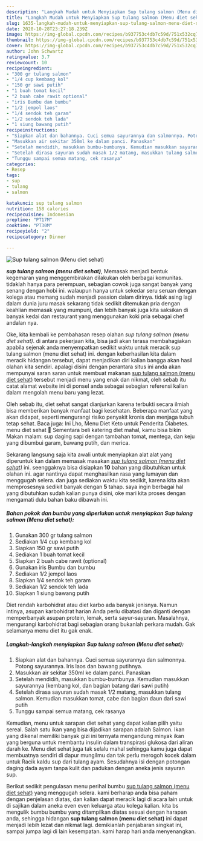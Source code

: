 ```yaml
---
description: "Langkah Mudah untuk Menyiapkan Sup tulang salmon (Menu diet sehat) yang Lezat Sekali"
title: "Langkah Mudah untuk Menyiapkan Sup tulang salmon (Menu diet sehat) yang Lezat Sekali"
slug: 1635-langkah-mudah-untuk-menyiapkan-sup-tulang-salmon-menu-diet-sehat-yang-lezat-sekali
date: 2020-10-28T23:27:18.239Z
image: https://img-global.cpcdn.com/recipes/b937753c4db7c59d/751x532cq70/sup-tulang-salmon-menu-diet-sehat-foto-resep-utama.jpg
thumbnail: https://img-global.cpcdn.com/recipes/b937753c4db7c59d/751x532cq70/sup-tulang-salmon-menu-diet-sehat-foto-resep-utama.jpg
cover: https://img-global.cpcdn.com/recipes/b937753c4db7c59d/751x532cq70/sup-tulang-salmon-menu-diet-sehat-foto-resep-utama.jpg
author: John Schwartz
ratingvalue: 3.7
reviewcount: 10
recipeingredient:
- "300 gr tulang salmon"
- "1/4 cup kembang kol"
- "150 gr sawi putih"
- "1 buah tomat kecil"
- "2 buah cabe rawit optional"
- "iris Bumbu dan bumbu"
- "1/2 jempol laos"
- "1/4 sendok teh garam"
- "1/2 sendok teh lada"
- "1 siung bawang putih"
recipeinstructions:
- "Siapkan alat dan bahannya. Cuci semua sayurannya dan salmonnya. Potong sayurannya. Iris laos dan bawang putihnya."
- "Masukkan air sekitar 350ml ke dalam panci. Panaskan"
- "Setelah mendidih, masukkan bumbu-bumbunya. Kemudian masukkan sayurannya (kembang kol, dan bagian batang dari sawi putih)"
- "Setelah dirasa sayuran sudah masak 1/2 matang, masukkan tulang salmon. Kemudian masukkan tomat, cabe dan bagian daun dari sawi putih"
- "Tunggu sampai semua matang, cek rasanya"
categories:
- Resep
tags:
- sup
- tulang
- salmon

katakunci: sup tulang salmon 
nutrition: 158 calories
recipecuisine: Indonesian
preptime: "PT17M"
cooktime: "PT30M"
recipeyield: "2"
recipecategory: Dinner

---
```



![Sup tulang salmon (Menu diet sehat)](https://img-global.cpcdn.com/recipes/b937753c4db7c59d/751x532cq70/sup-tulang-salmon-menu-diet-sehat-foto-resep-utama.jpg)

<b><i>sup tulang salmon (menu diet sehat)</i></b>, Memasak menjadi bentuk kegemaran yang menggembirakan dilakukan oleh berbagai komunitas. tidaklah hanya para perempuan, sebagian cowok juga sangat banyak yang senang dengan hobi ini. walaupun hanya untuk sekedar seru seruan dengan kolega atau memang sudah menjadi passion dalam dirinya. tidak asing lagi dalam dunia juru masak sekarang tidak sedikit ditemukan pria dengan keahlian memasak yang mumpuni, dan lebih banyak juga kita saksikan di banyak kedai dan restaurant yang menggunakan koki pria sebagai chef andalan nya.

Oke, kita kembali ke pembahasan resep olahan <i>sup tulang salmon (menu diet sehat)</i>. di antara pekerjaan kita, bisa jadi akan terasa membahagiakan apabila sejenak anda menyempatkan sedikit waktu untuk meracik sup tulang salmon (menu diet sehat) ini. dengan keberhasilan kita dalam meracik hidangan tersebut, dapat menjadikan diri kalian bangga akan hasil olahan kita sendiri. apalagi disini dengan perantara situs ini anda akan mempunyai saran saran untuk membuat makanan <u>sup tulang salmon (menu diet sehat)</u> tersebut menjadi menu yang enak dan nikmat, oleh sebab itu catat alamat website ini di ponsel anda sebagai sebagian referensi kalian dalam mengolah menu baru yang lezat.

Oleh sebab itu, diet sehat sangat dianjurkan karena terbukti secara ilmiah bisa memberikan banyak manfaat bagi kesehatan. Beberapa manfaat yang akan didapat, seperti mengurangi risiko penyakit kronis dan menjaga tubuh tetap sehat. Baca juga: Ini Lho, Menu Diet Keto untuk Penderita Diabetes. menu diet sehat 🌽 Sementara beli katering diet mahal, kamu bisa bikin Makan malam: sup daging sapi dengan tambahan tomat, mentega, dan keju yang dibumbui garam, bawang putih, dan merica.


Sekarang langsung saja kita awali untuk menyiapkan alat alat yang diperuntuk kan dalam memasak masakan <u><i>sup tulang salmon (menu diet sehat)</i></u> ini. seenggaknya bisa disiapkan <b>10</b> bahan yang dibutuhkan untuk olahan ini. agar nantinya dapat menghasilkan rasa yang lumayan dan menggugah selera. dan juga sediakan waktu kita sedikit, karena kita akan memprosesnya sedikit banyak dengan <b>5</b> tahap. saya ingin berbagai hal yang dibutuhkan sudah kalian punya disini, oke mari kita proses dengan mengamati dulu bahan baku dibawah ini.

<!--inarticleads1-->

##### Bahan pokok dan bumbu yang diperlukan untuk menyiapkan Sup tulang salmon (Menu diet sehat):

1. Gunakan 300 gr tulang salmon
1. Sediakan 1/4 cup kembang kol
1. Siapkan 150 gr sawi putih
1. Sediakan 1 buah tomat kecil
1. Siapkan 2 buah cabe rawit (optional)
1. Gunakan iris Bumbu dan bumbu
1. Sediakan 1/2 jempol laos
1. Siapkan 1/4 sendok teh garam
1. Sediakan 1/2 sendok teh lada
1. Siapkan 1 siung bawang putih


Diet rendah karbohidrat atau diet karbo ada banyak jenisnya. Namun intinya, asupan karbohidrat harian Anda perlu dibatasi dan diganti dengan memperbanyak asupan protein, lemak, serta sayur-sayuran. Masalahnya, mengurangi karbohidrat bagi sebagian orang bukanlah perkara mudah. Gak selamanya menu diet itu gak enak. 

<!--inarticleads2-->

##### Langkah-langkah menyiapkan Sup tulang salmon (Menu diet sehat):

1. Siapkan alat dan bahannya. Cuci semua sayurannya dan salmonnya. Potong sayurannya. Iris laos dan bawang putihnya.
1. Masukkan air sekitar 350ml ke dalam panci. Panaskan
1. Setelah mendidih, masukkan bumbu-bumbunya. Kemudian masukkan sayurannya (kembang kol, dan bagian batang dari sawi putih)
1. Setelah dirasa sayuran sudah masak 1/2 matang, masukkan tulang salmon. Kemudian masukkan tomat, cabe dan bagian daun dari sawi putih
1. Tunggu sampai semua matang, cek rasanya


Kemudian, menu untuk sarapan diet sehat yang dapat kalian pilih yaitu sereal. Salah satu ikan yang bisa dijadikan sarapan adalah Salmon. Ikan yang dikenal memiliki banyak gizi ini ternyata mengandung minyak ikan yang berguna untuk membantu insulin dalam transpirasi glukosa dari aliran darah ke. Menu diet sehat juga tak selalu mahal sehingga kamu juga dapat membuatnya sendiri di dapur mungilmu dan tak perlu merogoh kocek dalam untuk Racik kaldu sup dari tulang ayam. Sesudahnya isi dengan potongan daging dada ayam tanpa kulit dan padukan dengan aneka jenis sayuran sup. 

Berikut sedikit pengulasan menu perihal bumbu <u>sup tulang salmon (menu diet sehat)</u> yang menggugah selera. kami berharap anda bisa paham dengan penjelasan diatas, dan kalian dapat meracik lagi di acara lain untuk di sajikan dalam aneka even even keluarga atau kolega kalian. kita bs mengulik bumbu bumbu yang ditampilkan diatas sesuai dengan harapan anda, sehingga hidangan <b>sup tulang salmon (menu diet sehat)</b> ini dapat menjadi lebih lezat dan nikmat lagi. demikianlah penjabaran singkat ini, sampai jumpa lagi di lain kesempatan. kami harap hari anda menyenangkan.
